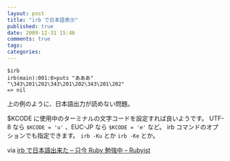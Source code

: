 ```yaml
---
layout: post
title: "irb で日本語表示"
published: true
date: 2009-12-31 15:46
comments: true
tags:
categories:
---
```


```
$irb
irb(main):001:0>puts "あああ"
"\343\201\202\343\201\202\343\201\202"
=> nil
```

上の例のように、日本語出力が読めない問題。

\$KCODE に使用中のターミナルの文字コードを設定すれば良いようです。
UTF-8 なら `$KCODE = 'u'` 、EUC-JP なら `$KCODE = 'e'` など。
irb コマンドのオプションでも指定できます。
`irb -Ku` とか `irb -Ke` とか。

via [irb で日本語出来た &#8211; 只今 Ruby 勉強中 &#8211; Rubyist](http://rubyist.g.hatena.ne.jp/gaba/20060702/p6)
